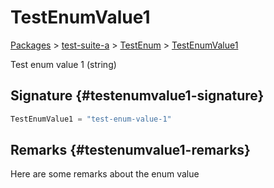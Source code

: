 # TestEnumValue1

[Packages](/) &gt; [test-suite-a](/test-suite-a/) &gt; [TestEnum](/test-suite-a/testenum-enum/) &gt; [TestEnumValue1](/test-suite-a/testenum-enum/testenumvalue1-enummember)

Test enum value 1 (string)

## Signature {#testenumvalue1-signature}

```typescript
TestEnumValue1 = "test-enum-value-1"
```

## Remarks {#testenumvalue1-remarks}

Here are some remarks about the enum value
